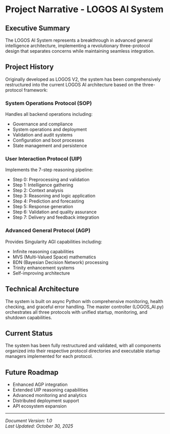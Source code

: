 ﻿# Project Narrative - LOGOS AI System

## Executive Summary

The LOGOS AI System represents a breakthrough in advanced general intelligence architecture, implementing a revolutionary three-protocol design that separates concerns while maintaining seamless integration.

## Project History

Originally developed as LOGOS V2, the system has been comprehensively restructured into the current LOGOS AI architecture based on the three-protocol framework:

### System Operations Protocol (SOP)
Handles all backend operations including:
- Governance and compliance
- System operations and deployment
- Validation and audit systems
- Configuration and boot processes
- State management and persistence

### User Interaction Protocol (UIP)  
Implements the 7-step reasoning pipeline:
- Step 0: Preprocessing and validation
- Step 1: Intelligence gathering
- Step 2: Context analysis
- Step 3: Reasoning and logic application
- Step 4: Prediction and forecasting
- Step 5: Response generation
- Step 6: Validation and quality assurance
- Step 7: Delivery and feedback integration

### Advanced General Protocol (AGP)
Provides Singularity AGI capabilities including:
- Infinite reasoning capabilities
- MVS (Multi-Valued Space) mathematics
- BDN (Bayesian Decision Network) processing
- Trinity enhancement systems
- Self-improving architecture

## Technical Architecture

The system is built on async Python with comprehensive monitoring, health checking, and graceful error handling. The master controller (LOGOS_AI.py) orchestrates all three protocols with unified startup, monitoring, and shutdown capabilities.

## Current Status

The system has been fully restructured and validated, with all components organized into their respective protocol directories and executable startup managers implemented for each protocol.

## Future Roadmap

- Enhanced AGP integration
- Extended UIP reasoning capabilities
- Advanced monitoring and analytics
- Distributed deployment support
- API ecosystem expansion

---
*Document Version: 1.0*  
*Last Updated: October 30, 2025*
